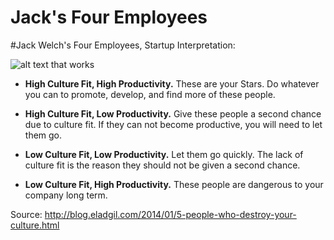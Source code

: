# Jack's Four Employees

#Jack Welch's Four Employees, Startup Interpretation:

![alt text that works](https://s3.amazonaws.com/ma.notes.images/four_employees.jpg)

- **High Culture Fit, High Productivity.**  These are your Stars.  Do whatever you can to promote, develop, and find more of these people.

- **High Culture Fit, Low Productivity.**  Give these people a second chance due to culture fit.  If they can not become productive, you will need to let them go.

- **Low Culture Fit, Low Productivity.** Let them go quickly. The lack of culture fit is the reason they should not be given a second chance.

- **Low Culture Fit, High Productivity.** These people are dangerous to your company long term.

Source: http://blog.eladgil.com/2014/01/5-people-who-destroy-your-culture.html